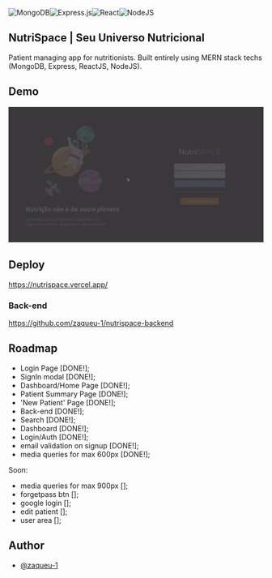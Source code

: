 
![MongoDB](https://img.shields.io/badge/MongoDB-%234ea94b.svg?style=for-the-badge&logo=mongodb&logoColor=white)![Express.js](https://img.shields.io/badge/express.js-%23404d59.svg?style=for-the-badge&logo=express&logoColor=%2361DAFB)![React](https://camo.githubusercontent.com/ab4c3c731a174a63df861f7b118d6c8a6c52040a021a552628db877bd518fe84/68747470733a2f2f696d672e736869656c64732e696f2f62616467652f72656163742d2532333230323332612e7376673f7374796c653d666f722d7468652d6261646765266c6f676f3d7265616374266c6f676f436f6c6f723d253233363144414642)![NodeJS](https://img.shields.io/badge/node.js-6DA55F?style=for-the-badge&logo=node.js&logoColor=white)

## NutriSpace | Seu Universo Nutricional
Patient managing app for nutritionists. Built entirely using MERN stack techs (MongoDB, Express, ReactJS, NodeJS).

## Demo
![demo](https://github.com/zaqueu-1/nutrispace/blob/main/github/chrome-capture-2023-1-12.gif)

## Deploy
https://nutrispace.vercel.app/

### Back-end
https://github.com/zaqueu-1/nutrispace-backend

## Roadmap
- Login Page [DONE!];
- SignIn modal [DONE!];
- Dashboard/Home Page [DONE!];
- Patient Summary Page [DONE!];
- 'New Patient' Page [DONE!];
- Back-end [DONE!];
- Search [DONE!];
- Dashboard [DONE!];
- Login/Auth [DONE!];
- email validation on signup [DONE!];
- media queries for max 600px [DONE!];

Soon:
- media queries for max 900px [];
- forgetpass btn [];
- google login [];
- edit patient [];
- user area [];

## Author
- [@zaqueu-1](https://www.github.com/zaqueu-1)

